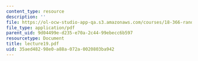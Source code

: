```yaml
---
content_type: resource
description: ''
file: https://ol-ocw-studio-app-qa.s3.amazonaws.com/courses/18-366-random-walks-and-diffusion-fall-2006/35aed48298e0a88a072a0020803ba942_lecture19.pdf
file_type: application/pdf
parent_uid: 9d04499e-d235-e70a-2c44-99ebecc6b597
resourcetype: Document
title: lecture19.pdf
uid: 35aed482-98e0-a88a-072a-0020803ba942
---
```

